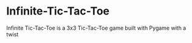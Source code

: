 # Infinite-Tic-Tac-Toe
Infinite Tic-Tac-Toe is a 3x3 Tic-Tac-Toe game built with Pygame with a twist
